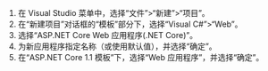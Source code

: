 1. 在 Visual Studio 菜单中，选择“文件”>“新建”>“项目”。
2. 在“新建项目”对话框的“模板”部分下，选择“Visual C#”>“Web”。
3. 选择“ASP.NET Core Web 应用程序(.NET Core)”。
4. 为新应用程序指定名称（或使用默认值），并选择“确定”。
5. 在“ASP.NET Core 1.1 模板”下，选择“Web 应用程序”，并选择“确定”。


